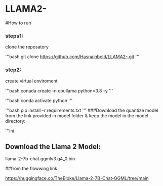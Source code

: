 # LLAMA2-
#How to run

### steps1:

clone the reposatory 

'''bash
git clone https://github.com/Hasnainbold/LLAMA2-.git
'''

### step2:

create virtual enviroment 

'''bash
conada create -n cpullama python=3.8 -y
'''

'''bash 
conda activate python
'''

'''bash
pip install -r requirements.txt
'''
###Download the quantize model from the link provided in model folder & keep the model in the model directory:

'''ini
## Download the Llama 2 Model:


llama-2-7b-chat.ggmlv3.q4_0.bin


##from the flowwing link

https://huggingface.co/TheBloke/Llama-2-7B-Chat-GGML/tree/main